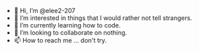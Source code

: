 - 👋 Hi, I’m @elee2-207
- 👀 I’m interested in things that I would rather not tell strangers.
- 🌱 I’m currently learning how to code.
- 💞️ I’m looking to collaborate on nothing.
- 📫 How to reach me ... don't try.

<!---
elee2-207/elee2-207 is a ✨ special ✨ repository because its `README.md` (this file) appears on your GitHub profile.
You can click the Preview link to take a look at your changes.
--->
